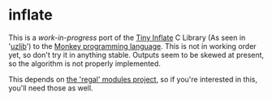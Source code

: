 # inflate
This is a *work-in-progress* port of the [Tiny Inflate](https://bitbucket.org/jibsen/tinf) C Library (As seen in '[uzlib](https://github.com/pfalcon/uzlib)') to the [Monkey programming language](https://github.com/blitz-research/monkey). This is not in working order yet, so don't try it in anything stable. Outputs seem to be skewed at present, so the algorithm is not properly implemented.

This depends on [the 'regal' modules project](https://github.com/Regal-Internet-Brothers/regal-modules), so if you're interested in this, you'll need those as well.
